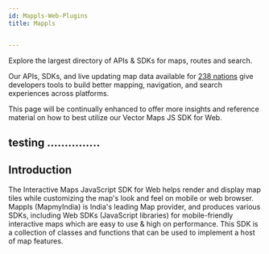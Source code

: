 ```yaml
---
id: Mappls-Web-Plugins
title: Mappls 


---
```




Explore the largest directory of APIs & SDKs for maps, routes and search.

Our APIs, SDKs, and live updating map data available for [238 nations](https://github.com/MapmyIndia/mapmyindia-rest-api/blob/master/docs/countryISO.md) give developers tools to build better mapping, navigation, and search experiences across platforms.

This page will be continually enhanced to offer more insights and reference material on how to best utilize our Vector Maps JS SDK for Web.
##  testing ...............
## Introduction  
The Interactive Maps JavaScript SDK for Web helps render and display map tiles while customizing the map's look and feel on mobile or web browser. Mappls (MapmyIndia) is India's leading Map provider, and produces various SDKs, including Web SDKs (JavaScript libraries) for mobile-friendly interactive maps which are easy to use & high on performance. 
This SDK is a collection of classes and functions that can be used to implement a host of map features.
